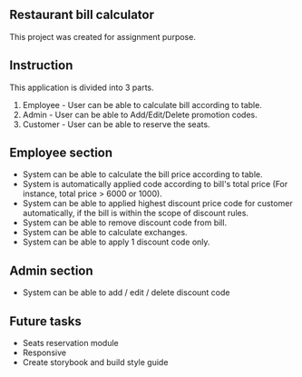 ## Restaurant bill calculator
This project was created for assignment purpose.

## Instruction
This application is divided into 3 parts.
1. Employee - User can be able to calculate bill according to table.
2. Admin - User can be able to Add/Edit/Delete promotion codes.
3. Customer - User can be able to reserve the seats.

## Employee section
- System can be able to calculate the bill price according to table.
- System is automatically applied code according to bill's total price (For instance, total price > 6000 or 1000).
- System can be able to applied highest discount price code for customer automatically, if the bill is within the scope of discount rules.
- System can be able to remove discount code from bill.
- System can be able to calculate exchanges.
- System can be able to apply 1 discount code only.

## Admin section
- System can be able to add / edit / delete discount code

## Future tasks
- Seats reservation module
- Responsive
- Create storybook and build style guide
